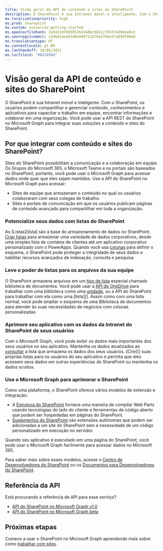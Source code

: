 ```yaml
---
title: Visão geral da API de conteúdo e sites do SharePoint
description: O SharePoint é sua Intranet móvel e inteligente. Com o SharePoint, os usuários podem compartilhar e gerenciar conteúdo, conhecimentos e aplicativos para capacitar o trabalho em equipe, encontrar informações e colaborar em uma organização. Você pode usar a API REST do SharePoint no Microsoft Graph para integrar suas soluções a conteúdo e sites do SharePoint.
ms.localizationpriority: high
ms.prod: sharepoint
ms.custom: scenarios:getting-started
ms.openlocfilehash: 2ad423d789585263da8bc0812c78337ed9dee6e3
ms.sourcegitcommit: 2a9b82dae63d8a998711679a379ae1fa89df80e0
ms.translationtype: HT
ms.contentlocale: pt-BR
ms.lasthandoff: 10/06/2021
ms.locfileid: "60214584"
---
```

# <a name="sharepoint-sites-and-content-api-overview"></a>Visão geral da API de conteúdo e sites do SharePoint

O SharePoint é sua Intranet móvel e inteligente. Com o SharePoint, os usuários podem compartilhar e gerenciar conteúdo, conhecimentos e aplicativos para capacitar o trabalho em equipe, encontrar informações e colaborar em uma organização. Você pode usar a API REST do SharePoint no Microsoft Graph para integrar suas soluções a conteúdo e sites do SharePoint.

## <a name="why-integrate-with-sharepoint-sites-and-content"></a>Por que integrar com conteúdo e sites do SharePoint?

Sites do SharePoint possibilitam a comunicação e a colaboração em equipe. Os Grupos do Microsoft 365, o Microsoft Teams e os portais são baseados no SharePoint, portanto, você pode usar o Microsoft Graph para acessar dados onde quer que eles sejam mantidos. Use a API do SharePoint no Microsoft Graph para acessar:

- Sites de equipe que armazenam o conteúdo no qual os usuários colaboraram com seus colegas de trabalho.
- Sites e portais de comunicação em que os usuários publicam páginas de conteúdo avançado para compartilhar em toda a organização.

### <a name="unleash-your-data-with-sharepoint-lists"></a>Potencialize seus dados com listas do SharePoint

As [Listas][lista] são a base do armazenamento de dados no SharePoint.
[Criar listas][criar] para armazenar uma variedade de dados corporativos, desde uma simples lista de contatos de clientes até um aplicativo corporativo personalizado com o PowerApps.
Quando você usa [colunas][] para definir o esquema, o SharePoint pode proteger a integridade de seus dados e habilitar recursos avançados de indexação, consulta e pesquisa.

### <a name="bring-the-power-of-lists-to-your-teams-files"></a>Leve o poder de listas para os arquivos da sua equipe

O SharePoint armazena arquivos em um [tipo de lista][] especial chamado biblioteca de documentos.
Você pode usar a [API do OneDrive][] para trabalhar com uma biblioteca como uma [unidade][], ou a API do SharePoint para trabalhar com ela como uma [lista][].
Assim como com uma lista normal, você pode ampliar o esquema de uma Biblioteca de documentos para atender às suas necessidades de negócios com colunas personalizadas.

### <a name="light-up-your-app-with-your-users-sharepoint-intranet-data"></a>Aprimore seu aplicativo com os dados da Intranet do SharePoint de seus usuários

Com o Microsoft Graph, você pode exibir os dados mais importantes dos seus usuários no seu aplicativo.
Mantenha os dados atualizados ao [consultar][] a lista que armazena os dados dos seus usuários.
[Crie][] suas próprias listas para os usuários do seu aplicativo e permita que eles acessem seus dados em outras experiências do SharePoint ou mantenha os dados ocultos.

### <a name="use-microsoft-graph-to-extend-sharepoint"></a>Use o Microsoft Graph para aprimorar o SharePoint

Como uma plataforma, o SharePoint oferece vários modelos de extensão e integração:

- A [Estrutura do SharePoint][] fornece uma maneira de compilar Web Parts usando tecnologias do lado do cliente e ferramentas de código aberto que podem ser hospedadas em páginas do SharePoint.
- [Suplementos do SharePoint][] são extensões autônomas que podem ser adicionadas a um site do SharePoint sem a necessidade de um código personalizado em execução no servidor.

Quando seu aplicativo é executado em uma página do SharePoint, você pode usar o Microsoft Graph facilmente para acessar dados no Microsoft 365.

Para saber mais sobre esses modelos, acesse o [Centro de Desenvolvedores do SharePoint][] ou os [Documentos para Desenvolvedores do SharePoint][].

## <a name="api-reference"></a>Referência da API
Está procurando a referência de API para esse serviço?

- [API do SharePoint no Microsoft Graph v1.0](/graph/api/resources/sharepoint)
- [API do SharePoint no Microsoft Graph beta](/graph/api/resources/sharepoint?view=graph-rest-beta&preserve-view=true)

## <a name="next-steps"></a>Próximas etapas

Comece a usar o SharePoint no Microsoft Graph aprendendo mais sobre como [trabalhar com sites](/graph/api/resources/sharepoint).

[list]: /graph/api/resources/list
[colunas]: /graph/api/resources/columndefinition
[tipo de lista]: /graph/api/resources/listinfo
[criar]: /graph/api/list-create
[consultar]: /graph/api/listitem-get
[unidade]: /graph/api/resources/drive
[API do OneDrive]: /graph/api/resources/onedrive
[Estrutura do SharePoint]: /sharepoint/dev/spfx/sharepoint-framework-overview
[Suplementos do SharePoint]: /sharepoint/dev/sp-add-ins/sharepoint-add-ins
[Centro de Desenvolvedores do SharePoint]: https://developer.microsoft.com/sharepoint
[Documentos para Desenvolvedores do SharePoint]: /sharepoint/dev/
[SharePoint]: /graph/api/resources/sharepoint
